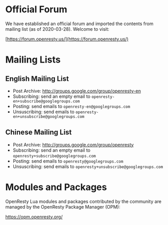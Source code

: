 <!---
    @title         Community
    @creator       Yichun Zhang
    @created       2012-08-04 23:04 GMT
--->

# Official Forum

We have established an official forum and imported the contents from mailing list (as of 2020-03-28). Welcome to visit:

[https://forum.openresty.us/](https://forum.openresty.us/)

#  Mailing Lists

##  English Mailing List
* Post Archive: http://groups.google.com/group/openresty-en
* Subscribing: send an empty email to `openresty-en+subscribe@googlegroups.com`
* Posting: send emails to `openresty-en@googlegroups.com`
* Unsuscribing: send emails to `openresty-en+unsubscribe@googlegroups.com`

##  Chinese Mailing List
* Post Archive: http://groups.google.com/group/openresty
* Subscribing: send an empty email to `openresty+subscribe@googlegroups.com`
* Posting: send emails to `openresty@googlegroups.com`
* Unsuscribing: send emails to `openresty+unsubscribe@googlegroups.com`

# Modules and Packages

OpenResty Lua modules and packages contributed by the community are managed by the OpenResty
Package Manager (OPM):

https://opm.openresty.org/
